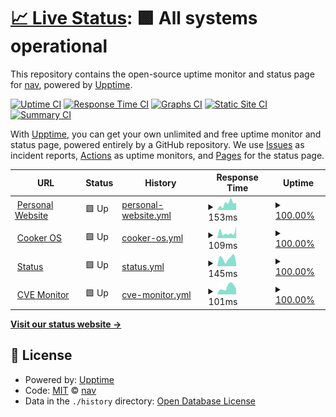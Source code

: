 # [📈 Live Status](https://status.navaneethkm.me): <!--live status--> **🟩 All systems operational**

This repository contains the open-source uptime monitor and status page for [nav](https://status.navaneethkm.me), powered by [Upptime](https://github.com/upptime/upptime).

[![Uptime CI](https://github.com/nxvvvv/status/workflows/Uptime%20CI/badge.svg)](https://github.com/nxvvvv/status/actions?query=workflow%3A%22Uptime+CI%22)
[![Response Time CI](https://github.com/nxvvvv/status/workflows/Response%20Time%20CI/badge.svg)](https://github.com/nxvvvv/status/actions?query=workflow%3A%22Response+Time+CI%22)
[![Graphs CI](https://github.com/nxvvvv/status/workflows/Graphs%20CI/badge.svg)](https://github.com/nxvvvv/status/actions?query=workflow%3A%22Graphs+CI%22)
[![Static Site CI](https://github.com/nxvvvv/status/workflows/Static%20Site%20CI/badge.svg)](https://github.com/nxvvvv/status/actions?query=workflow%3A%22Static+Site+CI%22)
[![Summary CI](https://github.com/nxvvvv/status/workflows/Summary%20CI/badge.svg)](https://github.com/nxvvvv/status/actions?query=workflow%3A%22Summary+CI%22)

With [Upptime](https://upptime.js.org), you can get your own unlimited and free uptime monitor and status page, powered entirely by a GitHub repository. We use [Issues](https://github.com/nxvvvv/status/issues) as incident reports, [Actions](https://github.com/nxvvvv/status/actions) as uptime monitors, and [Pages](https://status.navaneethkm.me) for the status page.

<!--start: status pages-->
<!-- This summary is generated by Upptime (https://github.com/upptime/upptime) -->
<!-- Do not edit this manually, your changes will be overwritten -->
<!-- prettier-ignore -->
| URL | Status | History | Response Time | Uptime |
| --- | ------ | ------- | ------------- | ------ |
| <img alt="" src="https://icons.duckduckgo.com/ip3/navaneethkm.me.ico" height="13"> [Personal Website](https://navaneethkm.me) | 🟩 Up | [personal-website.yml](https://github.com/nxvvvv/status/commits/HEAD/history/personal-website.yml) | <details><summary><img alt="Response time graph" src="./graphs/personal-website/response-time-week.png" height="20"> 153ms</summary><br><a href="https://status.navaneethkm.me/history/personal-website"><img alt="Response time 148" src="https://img.shields.io/endpoint?url=https%3A%2F%2Fraw.githubusercontent.com%2Fnxvvvv%2Fstatus%2FHEAD%2Fapi%2Fpersonal-website%2Fresponse-time.json"></a><br><a href="https://status.navaneethkm.me/history/personal-website"><img alt="24-hour response time 168" src="https://img.shields.io/endpoint?url=https%3A%2F%2Fraw.githubusercontent.com%2Fnxvvvv%2Fstatus%2FHEAD%2Fapi%2Fpersonal-website%2Fresponse-time-day.json"></a><br><a href="https://status.navaneethkm.me/history/personal-website"><img alt="7-day response time 153" src="https://img.shields.io/endpoint?url=https%3A%2F%2Fraw.githubusercontent.com%2Fnxvvvv%2Fstatus%2FHEAD%2Fapi%2Fpersonal-website%2Fresponse-time-week.json"></a><br><a href="https://status.navaneethkm.me/history/personal-website"><img alt="30-day response time 117" src="https://img.shields.io/endpoint?url=https%3A%2F%2Fraw.githubusercontent.com%2Fnxvvvv%2Fstatus%2FHEAD%2Fapi%2Fpersonal-website%2Fresponse-time-month.json"></a><br><a href="https://status.navaneethkm.me/history/personal-website"><img alt="1-year response time 148" src="https://img.shields.io/endpoint?url=https%3A%2F%2Fraw.githubusercontent.com%2Fnxvvvv%2Fstatus%2FHEAD%2Fapi%2Fpersonal-website%2Fresponse-time-year.json"></a></details> | <details><summary><a href="https://status.navaneethkm.me/history/personal-website">100.00%</a></summary><a href="https://status.navaneethkm.me/history/personal-website"><img alt="All-time uptime 99.95%" src="https://img.shields.io/endpoint?url=https%3A%2F%2Fraw.githubusercontent.com%2Fnxvvvv%2Fstatus%2FHEAD%2Fapi%2Fpersonal-website%2Fuptime.json"></a><br><a href="https://status.navaneethkm.me/history/personal-website"><img alt="24-hour uptime 100.00%" src="https://img.shields.io/endpoint?url=https%3A%2F%2Fraw.githubusercontent.com%2Fnxvvvv%2Fstatus%2FHEAD%2Fapi%2Fpersonal-website%2Fuptime-day.json"></a><br><a href="https://status.navaneethkm.me/history/personal-website"><img alt="7-day uptime 100.00%" src="https://img.shields.io/endpoint?url=https%3A%2F%2Fraw.githubusercontent.com%2Fnxvvvv%2Fstatus%2FHEAD%2Fapi%2Fpersonal-website%2Fuptime-week.json"></a><br><a href="https://status.navaneethkm.me/history/personal-website"><img alt="30-day uptime 100.00%" src="https://img.shields.io/endpoint?url=https%3A%2F%2Fraw.githubusercontent.com%2Fnxvvvv%2Fstatus%2FHEAD%2Fapi%2Fpersonal-website%2Fuptime-month.json"></a><br><a href="https://status.navaneethkm.me/history/personal-website"><img alt="1-year uptime 99.95%" src="https://img.shields.io/endpoint?url=https%3A%2F%2Fraw.githubusercontent.com%2Fnxvvvv%2Fstatus%2FHEAD%2Fapi%2Fpersonal-website%2Fuptime-year.json"></a></details>
| <img alt="" src="https://icons.duckduckgo.com/ip3/cooker.navaneethkm.me.ico" height="13"> [Cooker OS](https://cooker.navaneethkm.me) | 🟩 Up | [cooker-os.yml](https://github.com/nxvvvv/status/commits/HEAD/history/cooker-os.yml) | <details><summary><img alt="Response time graph" src="./graphs/cooker-os/response-time-week.png" height="20"> 109ms</summary><br><a href="https://status.navaneethkm.me/history/cooker-os"><img alt="Response time 189" src="https://img.shields.io/endpoint?url=https%3A%2F%2Fraw.githubusercontent.com%2Fnxvvvv%2Fstatus%2FHEAD%2Fapi%2Fcooker-os%2Fresponse-time.json"></a><br><a href="https://status.navaneethkm.me/history/cooker-os"><img alt="24-hour response time 224" src="https://img.shields.io/endpoint?url=https%3A%2F%2Fraw.githubusercontent.com%2Fnxvvvv%2Fstatus%2FHEAD%2Fapi%2Fcooker-os%2Fresponse-time-day.json"></a><br><a href="https://status.navaneethkm.me/history/cooker-os"><img alt="7-day response time 109" src="https://img.shields.io/endpoint?url=https%3A%2F%2Fraw.githubusercontent.com%2Fnxvvvv%2Fstatus%2FHEAD%2Fapi%2Fcooker-os%2Fresponse-time-week.json"></a><br><a href="https://status.navaneethkm.me/history/cooker-os"><img alt="30-day response time 141" src="https://img.shields.io/endpoint?url=https%3A%2F%2Fraw.githubusercontent.com%2Fnxvvvv%2Fstatus%2FHEAD%2Fapi%2Fcooker-os%2Fresponse-time-month.json"></a><br><a href="https://status.navaneethkm.me/history/cooker-os"><img alt="1-year response time 189" src="https://img.shields.io/endpoint?url=https%3A%2F%2Fraw.githubusercontent.com%2Fnxvvvv%2Fstatus%2FHEAD%2Fapi%2Fcooker-os%2Fresponse-time-year.json"></a></details> | <details><summary><a href="https://status.navaneethkm.me/history/cooker-os">100.00%</a></summary><a href="https://status.navaneethkm.me/history/cooker-os"><img alt="All-time uptime 100.00%" src="https://img.shields.io/endpoint?url=https%3A%2F%2Fraw.githubusercontent.com%2Fnxvvvv%2Fstatus%2FHEAD%2Fapi%2Fcooker-os%2Fuptime.json"></a><br><a href="https://status.navaneethkm.me/history/cooker-os"><img alt="24-hour uptime 100.00%" src="https://img.shields.io/endpoint?url=https%3A%2F%2Fraw.githubusercontent.com%2Fnxvvvv%2Fstatus%2FHEAD%2Fapi%2Fcooker-os%2Fuptime-day.json"></a><br><a href="https://status.navaneethkm.me/history/cooker-os"><img alt="7-day uptime 100.00%" src="https://img.shields.io/endpoint?url=https%3A%2F%2Fraw.githubusercontent.com%2Fnxvvvv%2Fstatus%2FHEAD%2Fapi%2Fcooker-os%2Fuptime-week.json"></a><br><a href="https://status.navaneethkm.me/history/cooker-os"><img alt="30-day uptime 100.00%" src="https://img.shields.io/endpoint?url=https%3A%2F%2Fraw.githubusercontent.com%2Fnxvvvv%2Fstatus%2FHEAD%2Fapi%2Fcooker-os%2Fuptime-month.json"></a><br><a href="https://status.navaneethkm.me/history/cooker-os"><img alt="1-year uptime 100.00%" src="https://img.shields.io/endpoint?url=https%3A%2F%2Fraw.githubusercontent.com%2Fnxvvvv%2Fstatus%2FHEAD%2Fapi%2Fcooker-os%2Fuptime-year.json"></a></details>
| <img alt="" src="https://icons.duckduckgo.com/ip3/status.navaneethkm.me.ico" height="13"> [Status](https://status.navaneethkm.me) | 🟩 Up | [status.yml](https://github.com/nxvvvv/status/commits/HEAD/history/status.yml) | <details><summary><img alt="Response time graph" src="./graphs/status/response-time-week.png" height="20"> 145ms</summary><br><a href="https://status.navaneethkm.me/history/status"><img alt="Response time 141" src="https://img.shields.io/endpoint?url=https%3A%2F%2Fraw.githubusercontent.com%2Fnxvvvv%2Fstatus%2FHEAD%2Fapi%2Fstatus%2Fresponse-time.json"></a><br><a href="https://status.navaneethkm.me/history/status"><img alt="24-hour response time 62" src="https://img.shields.io/endpoint?url=https%3A%2F%2Fraw.githubusercontent.com%2Fnxvvvv%2Fstatus%2FHEAD%2Fapi%2Fstatus%2Fresponse-time-day.json"></a><br><a href="https://status.navaneethkm.me/history/status"><img alt="7-day response time 145" src="https://img.shields.io/endpoint?url=https%3A%2F%2Fraw.githubusercontent.com%2Fnxvvvv%2Fstatus%2FHEAD%2Fapi%2Fstatus%2Fresponse-time-week.json"></a><br><a href="https://status.navaneethkm.me/history/status"><img alt="30-day response time 131" src="https://img.shields.io/endpoint?url=https%3A%2F%2Fraw.githubusercontent.com%2Fnxvvvv%2Fstatus%2FHEAD%2Fapi%2Fstatus%2Fresponse-time-month.json"></a><br><a href="https://status.navaneethkm.me/history/status"><img alt="1-year response time 141" src="https://img.shields.io/endpoint?url=https%3A%2F%2Fraw.githubusercontent.com%2Fnxvvvv%2Fstatus%2FHEAD%2Fapi%2Fstatus%2Fresponse-time-year.json"></a></details> | <details><summary><a href="https://status.navaneethkm.me/history/status">100.00%</a></summary><a href="https://status.navaneethkm.me/history/status"><img alt="All-time uptime 99.95%" src="https://img.shields.io/endpoint?url=https%3A%2F%2Fraw.githubusercontent.com%2Fnxvvvv%2Fstatus%2FHEAD%2Fapi%2Fstatus%2Fuptime.json"></a><br><a href="https://status.navaneethkm.me/history/status"><img alt="24-hour uptime 100.00%" src="https://img.shields.io/endpoint?url=https%3A%2F%2Fraw.githubusercontent.com%2Fnxvvvv%2Fstatus%2FHEAD%2Fapi%2Fstatus%2Fuptime-day.json"></a><br><a href="https://status.navaneethkm.me/history/status"><img alt="7-day uptime 100.00%" src="https://img.shields.io/endpoint?url=https%3A%2F%2Fraw.githubusercontent.com%2Fnxvvvv%2Fstatus%2FHEAD%2Fapi%2Fstatus%2Fuptime-week.json"></a><br><a href="https://status.navaneethkm.me/history/status"><img alt="30-day uptime 100.00%" src="https://img.shields.io/endpoint?url=https%3A%2F%2Fraw.githubusercontent.com%2Fnxvvvv%2Fstatus%2FHEAD%2Fapi%2Fstatus%2Fuptime-month.json"></a><br><a href="https://status.navaneethkm.me/history/status"><img alt="1-year uptime 99.95%" src="https://img.shields.io/endpoint?url=https%3A%2F%2Fraw.githubusercontent.com%2Fnxvvvv%2Fstatus%2FHEAD%2Fapi%2Fstatus%2Fuptime-year.json"></a></details>
| <img alt="" src="https://icons.duckduckgo.com/ip3/cve.navaneethkm.me.ico" height="13"> [CVE Monitor](https://cve.navaneethkm.me) | 🟩 Up | [cve-monitor.yml](https://github.com/nxvvvv/status/commits/HEAD/history/cve-monitor.yml) | <details><summary><img alt="Response time graph" src="./graphs/cve-monitor/response-time-week.png" height="20"> 101ms</summary><br><a href="https://status.navaneethkm.me/history/cve-monitor"><img alt="Response time 122" src="https://img.shields.io/endpoint?url=https%3A%2F%2Fraw.githubusercontent.com%2Fnxvvvv%2Fstatus%2FHEAD%2Fapi%2Fcve-monitor%2Fresponse-time.json"></a><br><a href="https://status.navaneethkm.me/history/cve-monitor"><img alt="24-hour response time 74" src="https://img.shields.io/endpoint?url=https%3A%2F%2Fraw.githubusercontent.com%2Fnxvvvv%2Fstatus%2FHEAD%2Fapi%2Fcve-monitor%2Fresponse-time-day.json"></a><br><a href="https://status.navaneethkm.me/history/cve-monitor"><img alt="7-day response time 101" src="https://img.shields.io/endpoint?url=https%3A%2F%2Fraw.githubusercontent.com%2Fnxvvvv%2Fstatus%2FHEAD%2Fapi%2Fcve-monitor%2Fresponse-time-week.json"></a><br><a href="https://status.navaneethkm.me/history/cve-monitor"><img alt="30-day response time 116" src="https://img.shields.io/endpoint?url=https%3A%2F%2Fraw.githubusercontent.com%2Fnxvvvv%2Fstatus%2FHEAD%2Fapi%2Fcve-monitor%2Fresponse-time-month.json"></a><br><a href="https://status.navaneethkm.me/history/cve-monitor"><img alt="1-year response time 122" src="https://img.shields.io/endpoint?url=https%3A%2F%2Fraw.githubusercontent.com%2Fnxvvvv%2Fstatus%2FHEAD%2Fapi%2Fcve-monitor%2Fresponse-time-year.json"></a></details> | <details><summary><a href="https://status.navaneethkm.me/history/cve-monitor">100.00%</a></summary><a href="https://status.navaneethkm.me/history/cve-monitor"><img alt="All-time uptime 100.00%" src="https://img.shields.io/endpoint?url=https%3A%2F%2Fraw.githubusercontent.com%2Fnxvvvv%2Fstatus%2FHEAD%2Fapi%2Fcve-monitor%2Fuptime.json"></a><br><a href="https://status.navaneethkm.me/history/cve-monitor"><img alt="24-hour uptime 100.00%" src="https://img.shields.io/endpoint?url=https%3A%2F%2Fraw.githubusercontent.com%2Fnxvvvv%2Fstatus%2FHEAD%2Fapi%2Fcve-monitor%2Fuptime-day.json"></a><br><a href="https://status.navaneethkm.me/history/cve-monitor"><img alt="7-day uptime 100.00%" src="https://img.shields.io/endpoint?url=https%3A%2F%2Fraw.githubusercontent.com%2Fnxvvvv%2Fstatus%2FHEAD%2Fapi%2Fcve-monitor%2Fuptime-week.json"></a><br><a href="https://status.navaneethkm.me/history/cve-monitor"><img alt="30-day uptime 100.00%" src="https://img.shields.io/endpoint?url=https%3A%2F%2Fraw.githubusercontent.com%2Fnxvvvv%2Fstatus%2FHEAD%2Fapi%2Fcve-monitor%2Fuptime-month.json"></a><br><a href="https://status.navaneethkm.me/history/cve-monitor"><img alt="1-year uptime 100.00%" src="https://img.shields.io/endpoint?url=https%3A%2F%2Fraw.githubusercontent.com%2Fnxvvvv%2Fstatus%2FHEAD%2Fapi%2Fcve-monitor%2Fuptime-year.json"></a></details>

<!--end: status pages-->

[**Visit our status website →**](https://status.navaneethkm.me)

## 📄 License

- Powered by: [Upptime](https://github.com/upptime/upptime)
- Code: [MIT](./LICENSE) © [nav](https://status.navaneethkm.me)
- Data in the `./history` directory: [Open Database License](https://opendatacommons.org/licenses/odbl/1-0/)
